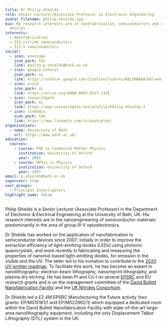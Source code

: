 ```yaml
---
title: Dr Philip Shields
role: Senior Lecturer/Associate Professor in Electronic Engineering
avatar_filename: philip-shields.jpg
bio: My research interests are in nanofabrication, semiconductors and optical
  devices.
interests:
  - Nanofabrication
  - III-nitride semiconductors
  - III-V semiconductors
social:
  - icon: envelope
    icon_pack: fas
    link: mailto:p.shields@bath.ac.uk
  - icon: google-scholar
    icon_pack: ai
    link: https://scholar.google.com/citations?user=yzRELnMAAAAJ&hl=en&oi=ao
  - icon: orcid
    icon_pack: ai
    link: https://orcid.org/0000-0003-0517-132X
  - icon: researchgate
    icon_pack: ai
    link: https://www.researchgate.net/profile/Philip-Shields-2
  - icon: linkedin
    icon_pack: fab
    link: https://www.linkedin.com/in/pashields/
organizations:
  - name: University of Bath
    url: https://www.bath.ac.uk/
education:
  courses:
    - course: PhD in Condensed Matter Physics
      institution: University of Oxford
      year: 2001
    - course: MPhys in Physics
      institution: University of Oxford
      year: 1997
email: p.shields@bath.ac.uk
superuser: true
user_groups:
  - Principal Investigators
highlight_name: false
---
```


Philip Shields is a Senior Lecturer (Associate Professor) in the Department of Electronic & Electrical Engineering at the University of Bath, UK. His research interests are in the nanoengineering of semiconductor materials predominantly in the area of group III-V optoelectronics.

Dr Shields has worked on the application of nanofabrication to semiconductor devices since 2007; initially in order to improve the extraction efficiency of light-emitting diodes (LEDs) using photonic quasicrystals, and more recently in fabricating and measuring the properties of nanorod-based light-emitting diodes, for emission in the visible and the UV. The latter led to his invitation to contribute to the [2020 UV emitter roadmap][1]. To facilitate this work, he has become an expert in nanolithography: electron-beam lithography, nanoimprint lithography, and plasma dry etching. He has been PI and Co-I on several [EPSRC][4] and EU research grants and is on the management committee of the [David Bullett Nanofabrication Facility][2] and the [UK Nitrides Consortium][3].

Dr Shields led a £2.4M  EPSRC Manufacturing the Future activity (two grants: EP/M015181/1 and EP/M022862/1) which equipped a dedicated room within the David Bullett Nanofabrication Facility with state-of-the-art large-area nanolithography equipment, including the only Displacement Talbot Lithography (DTL) system in the UK.

[1]: https://doi.org/10.1088/1361-6463/aba64c
[2]: https://www.bath.ac.uk/research-facilities/david-bullett-nanofabrication-facility/
[3]: http://www.uknc.org/
[4]: https://gow.epsrc.ukri.org/NGBOViewPerson.aspx?PersonId=-123003
